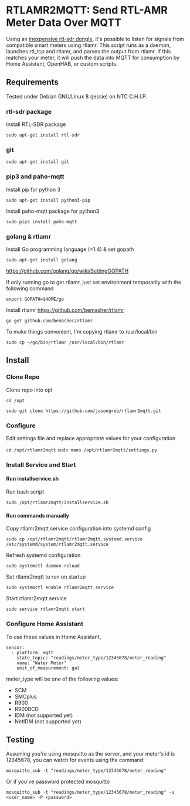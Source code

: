 # RTLAMR2MQTT: Send RTL-AMR Meter Data Over MQTT

Using an [inexpensive rtl-sdr dongle](https://www.amazon.com/s/ref=nb_sb_noss?field-keywords=RTL2832U), it's possible to listen for signals from compatible smart meters using rtlamr. This script runs as a daemon, launches rtl_tcp and rtlamr, and parses the output from rtlamr. If this matches your meter, it will push the data into MQTT for consumption by Home Assistant, OpenHAB, or custom scripts.

## Requirements

Tested under Debian GNU/Linux 8 (jessie) on NTC C.H.I.P.

### rtl-sdr package

Install RTL-SDR package

`sudo apt-get install rtl-sdr`

### git

`sudo apt-get install git`

### pip3 and paho-mqtt

Install pip for python 3

`sudo apt-get install python3-pip`

Install paho-mqtt package for python3

`sudo pip3 install paho-mqtt`

### golang & rtlamr

Install Go programming language (>1.4) & set gopath

`sudo apt-get install golang`

https://github.com/golang/go/wiki/SettingGOPATH

If only running go to get rtlamr, just set environment temporarily with the following command

`export GOPATH=$HOME/go`


Install rtlamr https://github.com/bemasher/rtlamr

`go get github.com/bemasher/rtlamr`

To make things convenient, I'm copying rtlamr to /usr/local/bin

`sudo cp ~/go/bin/rtlamr /usr/local/bin/rtlamr`

## Install

### Clone Repo
Clone repo into opt

`cd /opt`

`sudo git clone https://github.com/jasongreb/rtlamr2mqtt.git`

### Configure

Edit settings file and replace appropriate values for your configuration

`cd /opt/rtlamr2mqtt`
`sudo nano /opt/rtlamr2mqtt/settings.py`

### Install Service and Start

#### Run installservice.sh

Run bash script

`sudo /opt/rtlamr2mqtt/installservice.sh`

#### Run commands manually

Copy rtlamr2mqtt service configuration into systemd config

`sudo cp /opt/rtlamr2mqtt/rtlamr2mqtt.systemd.service /etc/systemd/system/rtlamr2mqtt.service`

Refresh systemd configuration

`sudo systemctl daemon-reload`

Set rtlamr2mqtt to run on startup

`sudo systemctl enable rtlamr2mqtt.service`

Start rtlamr2mqtt service

`sudo service rtlamr2mqtt start`

### Configure Home Assistant

To use these values in Home Assistant,
```
sensor:
  - platform: mqtt
    state_topic: "readings/meter_type/12345678/meter_reading"
    name: "Water Meter"
    unit_of_measurement: gal

  ```

meter_type will be one of the following values:
- SCM
- SMCplus
- R900
- R900BCD
- IDM (not supported yet)
- NetIDM (not supported yet)

## Testing

Assuming you're using mosquitto as the server, and your meter's id is 12345678, you can watch for events using the command:

`mosquitto_sub -t "readings/meter_type/12345678/meter_reading"`

Or if you've password protected mosquitto

`mosquitto_sub -t "readings/meter_type/12345678/meter_reading" -u <user_name> -P <password>`
